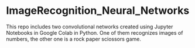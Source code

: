 # ImageRecognition_Neural_Networks
This repo includes two convolutional networks created using Jupyter Notebooks in Google Colab in Python. One of them recognizes images of numbers, the other one is a rock paper sciossors game.
